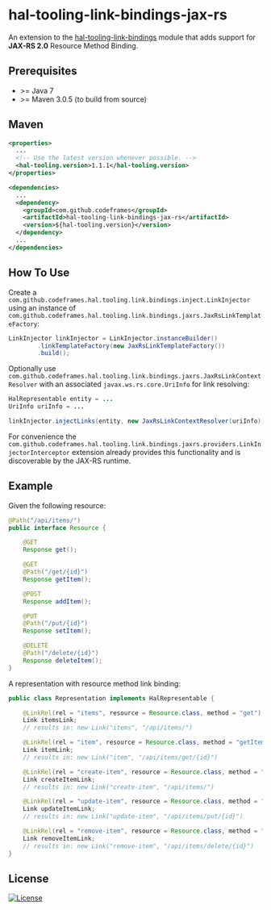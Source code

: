 # hal-tooling-link-bindings-jax-rs

An extension to the [hal-tooling-link-bindings](https://github.com/codeframes/hal-tooling/tree/master/hal-tooling-link-bindings) module that
adds support for **JAX-RS 2.0** Resource Method Binding.

## Prerequisites

 * \>= Java 7
 * \>= Maven 3.0.5 (to build from source)

## Maven

```xml
<properties>
  ...
  <!-- Use the latest version whenever possible. -->
  <hal-tooling.version>1.1.1</hal-tooling.version>
</properties>

<dependencies>
  ...
  <dependency>
    <groupId>com.github.codeframes</groupId>
    <artifactId>hal-tooling-link-bindings-jax-rs</artifactId>
    <version>${hal-tooling.version}</version>
  </dependency>
  ...
</dependencies>
```

## How To Use

Create a `com.github.codeframes.hal.tooling.link.bindings.inject.LinkInjector` using an instance of
`com.github.codeframes.hal.tooling.link.bindings.jaxrs.JaxRsLinkTemplateFactory`:

```java
LinkInjector linkInjector = LinkInjector.instanceBuilder()
        .linkTemplateFactory(new JaxRsLinkTemplateFactory())
        .build();
```

Optionally use `com.github.codeframes.hal.tooling.link.bindings.jaxrs.JaxRsLinkContextResolver` with an associated
`javax.ws.rs.core.UriInfo` for link resolving:

```java
HalRepresentable entity = ...
UriInfo uriInfo = ...

linkInjector.injectLinks(entity, new JaxRsLinkContextResolver(uriInfo));
```

For convenience the `com.github.codeframes.hal.tooling.link.bindings.jaxrs.providers.LinkInjectorInterceptor` extension 
already provides this functionality and is discoverable by the JAX-RS runtime.

## Example

Given the following resource:

```java
@Path("/api/items/")
public interface Resource {

    @GET
    Response get();

    @GET
    @Path("/get/{id}")
    Response getItem();

    @POST
    Response addItem();

    @PUT
    @Path("/put/{id}")
    Response setItem();

    @DELETE
    @Path("/delete/{id}")
    Response deleteItem();
}
```

A representation with resource method link binding:

```java
public class Representation implements HalRepresentable {

    @LinkRel(rel = "items", resource = Resource.class, method = "get")
    Link itemsLink;
    // results in: new Link("items", "/api/items/")

    @LinkRel(rel = "item", resource = Resource.class, method = "getItem")
    Link itemLink;
    // results in: new Link("item", "/api/items/get/{id}")

    @LinkRel(rel = "create-item", resource = Resource.class, method = "addItem")
    Link createItemLink;
    // results in: new Link("create-item", "/api/items/")

    @LinkRel(rel = "update-item", resource = Resource.class, method = "setItem")
    Link updateItemLink;
    // results in: new Link("update-item", "/api/items/put/{id}")

    @LinkRel(rel = "remove-item", resource = Resource.class, method = "deleteItem")
    Link removeItemLink;
    // results in: new Link("remove-item", "/api/items/delete/{id}")
}
```

## License

[![License](http://img.shields.io/:license-apache-blue.svg)](http://www.apache.org/licenses/LICENSE-2.0.html)
